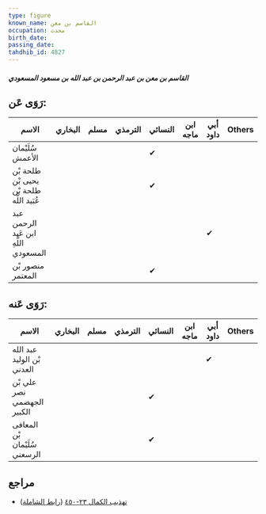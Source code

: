 ```yaml
---
type: figure
known_name: القاسم بن معن
occupation: محدث
birth_date:
passing_date:
tahdhib_id: 4827
---
```

##### القاسم بن معن بن عبد الرحمن بن عبد الله بن مسعود المسعودي

## رَوَى عَن:
| الاسم                                    | البخاري | مسلم | الترمذي | النسائي | ابن ماجه | أبي داود | Others |
| ---------------------------------------- | ------- | ---- | ------- | ------- | -------- | -------- | ------ |
| سُلَيْمان الأعمش                         |         |      |         | ✔       |          |          |        |
| طلحة بْن يحيى بْن طلحة بْن عُبَيد اللَّه |         |      |         | ✔       |          |          |        |
| عبد الرحمن ابن عَبد اللَّهِ المسعودي     |         |      |         |         |          | ✔        |        |
| منصور بْن المعتمر                        |         |      |         | ✔       |          |          |        |
## رَوَى عَنه:
| الاسم                         | البخاري | مسلم | الترمذي | النسائي | ابن ماجه | أبي داود | Others |
| ----------------------------- | ------- | ---- | ------- | ------- | -------- | -------- | ------ |
| عبد الله بْن الوليد العدني    |         |      |         |         |          | ✔        |        |
| علي بْن نصر الجهضمي الكبير    |         |      |         | ✔       |          |          |        |
| المعافى بْن سُلَيْمان الرسعني |         |      |         | ✔       |          |          |        |
## مراجع
- [تهذيب الكمال ٢٣-٤٥٠](obsidian://open?vault=Tahdhib-al-Kamal&file=Figures/٤٨٢٧-القاسم%20بن%20معن%20بن%20عبد%20الرحمن%20بن%20عبد%20الله%20بن%20مسعود%20المسعودي) ([رابط الشاملة](https://shamela.ws/book/3722/12337))